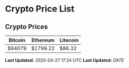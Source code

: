 # Crypto Price List

## Crypto Prices
| Bitcoin | Ethereum | Litecoin |
| ------- | -------- | -------- |
| $94079 | $1799.22 | $86.32 |
**Last Updated:** 2025-04-27 17:24 UTC
**Last Updated:** $DATE$
